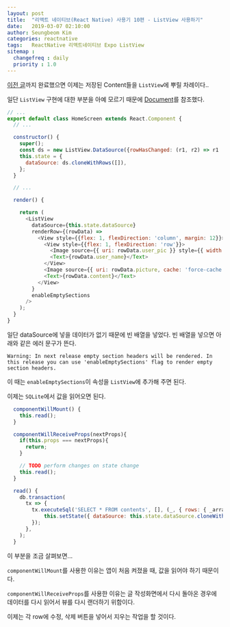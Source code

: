```yaml
---
layout: post
title:  "리액트 네이티브(React Native) 사용기 10편 - ListView 사용하기"
date:   2019-03-07 02:10:00
author: Seungbeom Kim
categories: reactnative
tags:	ReactNative 리액트네이티브 Expo ListView
sitemap :
  changefreq : daily
  priority : 1.0
---
```


[이전 글](https://myksb1223.github.io/reactnative/2019/02/27/React-Native-09.html)까지 완료했으면 이제는 저장된 Content들을 `ListView`에 뿌릴 차례이다..

일단 `ListView` 구현에 대한 부분을 아예 모르기 때문에 [Document](https://docs.expo.io/versions/latest/react-native/listview/)를 참조했다.

```Javascript
// ...
export default class HomeScreen extends React.Component {
  // ...

  constructor() {
    super();
    const ds = new ListView.DataSource({rowHasChanged: (r1, r2) => r1 !== r2});
    this.state = {
      dataSource: ds.cloneWithRows([]),
    };
  }

  // ...

  render() {

    return (
      <ListView
        dataSource={this.state.dataSource}
        renderRow={(rowData) =>
          <View style={{flex: 1, flexDirection: 'column', margin: 12}}>
            <View style={{flex: 1, flexDirection: 'row'}}>
              <Image source={{ uri: rowData.user_pic }} style={{ width: 36, height: 36 }} />
              <Text>{rowData.user_name}</Text>
            </View>
            <Image source={{ uri: rowData.picture, cache: 'force-cache', }} style={{ flex: 1, height: 200 }} />
            <Text>{rowData.content}</Text>
          </View>
        }
        enableEmptySections
      />
    );
  }
}
```

일단 dataSource에 넣을 데이터가 없기 때문에 빈 배열을 넣었다. 빈 배열을 넣으면 아래와 같은 에러 문구가 뜬다.

    Warning: In next release empty section headers will be rendered. In this release you can use 'enableEmptySections' flag to render empty section headers.

이 때는 `enableEmptySections`이 속성을 `ListView`에 추가해 주면 된다.

이제는 `SQLite`에서 값을 읽어오면 된다.

```Javascript
  componentWillMount() {
    this.read();
  }

  componentWillReceiveProps(nextProps){
    if(this.props === nextProps){
      return;
    }

    // TODO perform changes on state change
    this.read();
  }

  read() {
    db.transaction(
      tx => {
        tx.executeSql('SELECT * FROM contents', [], (_, { rows: { _array } }) => {
            this.setState({ dataSource: this.state.dataSource.cloneWithRows(_array)})
        });
      },
    );
  }
```

이 부분을 조금 살펴보면...

`componentWillMount`를 사용한 이유는 앱이 처음 켜졌을 때, 값을 읽어야 하기 때문이다.

`componentWillReceiveProps`를 사용한 이유는 글 작성화면에서 다시 돌아온 경우에 데이터를 다시 읽어서 뷰를 다시 랜더하기 위함이다.

이제는 각 row에 수정, 삭제 버튼을 넣어서 지우는 작업을 할 것이다.
